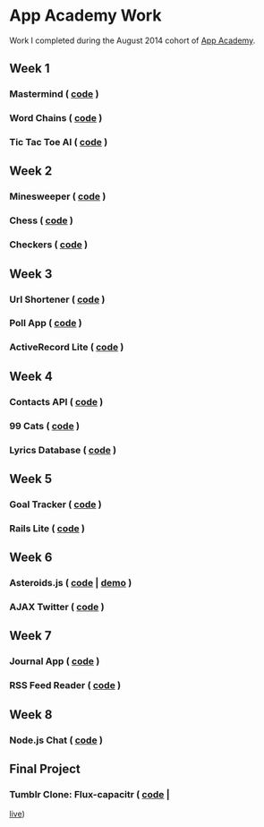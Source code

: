 # App Academy Work
Work I completed during the August 2014 cohort of [App Academy][app-academy].

[app-academy]: http://www.appacademy.io

## Week 1
### Mastermind ( [code][mastermind] )
### Word Chains ( [code][word-chains] )
### Tic Tac Toe AI ( [code][tic-tac-toe-ai] )

[mastermind]: w1/w1d3/mastermind/
[hangman]: w1/w1d3/hangman/
[word-chains]: w1/w1d4/word-chains/
[tic-tac-toe-ai]: w1/w1d5/TicTacToeAI/

## Week 2
### Minesweeper ( [code][minesweeper] )
### Chess ( [code][chess] )
### Checkers ( [code][checkers] )

[minesweeper]: w2/w2d1/minesweeper/
[chess]: w2/w2d2-w2d3/chess/
[checkers]: w2/w2d4/checkers/

## Week 3
### Url Shortener ( [code][url-shortener] )
### Poll App ( [code][poll-app] )
### ActiveRecord Lite ( [code][active-record-lite] )

[url-shortener]: w3/w3d3/UrlShortener/
[poll-app]: w3/w3d4/poll_project/
[active-record-lite]: http://github.com/rglassett/ruby_orm/

## Week 4
### Contacts API ( [code][contacts-api] )
### 99 Cats ( [code][99-cats] )
### Lyrics Database ( [code][lyrics-db] )

[contacts-api]: w4/w4d1/contacts_api/
[99-cats]: w4/w4d2-w4d3/ninety-nine-cats/
[lyrics-db]: w4/w4d4/music-app/

## Week 5
### Goal Tracker ( [code][goal-tracker] )
### Rails Lite ( [code][rails-lite] )

[goal-tracker]: w5/w5d1/goal-app/
[rails-lite]: http://github.com/rglassett/rails_lite/

## Week 6
### Asteroids.js ( [code][asteroids-js] | [demo][asteroids-js-demo] )
### AJAX Twitter ( [code][ajax-twitter] )

[asteroids-js]: http://github.com/rglassett/asteroids/
[asteroids-js-demo]: http://github.io/rglassett/asteroids/
[ajax-twitter]: w6/w6d5/AjaxTwitter/

## Week 7
### Journal App ( [code][journal-app] )
### RSS Feed Reader ( [code][rss-feed-reader] )

[journal-app]: w7/w7d1/journal-app/
[rss-feed-reader]: w7/w7d2/news-reader/

## Week 8
### Node.js Chat ( [code][node-chat] )

[node-chat]: w8/w8d1/

## Final Project
### Tumblr Clone: Flux-capacitr ( [code][flux-capacitr] |
[live][flux-capacitr-live])

[flux-capacitr]: http://github.com/rglassett/flux-capacitr/
[flux-capacitr-live]: http://www.flux-capacitr.com/
